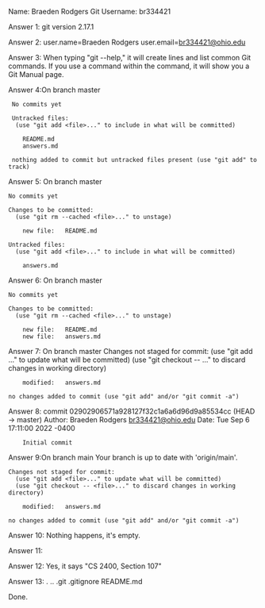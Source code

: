 Name: Braeden Rodgers
Git Username: br334421

Answer 1: git version 2.17.1

Answer 2: user.name=Braeden Rodgers
	  user.email=br334421@ohio.edu

Answer 3: When typing "git --help," it will create lines and list common Git commands. If you use 		  a command within the command, it will show you a Git Manual page.

Answer 4:On branch master

	 No commits yet

	 Untracked files:
 	  (use "git add <file>..." to include in what will be committed)

		README.md
		answers.md

	 nothing added to commit but untracked files present (use "git add" to track)

Answer 5: On branch master

	No commits yet

	Changes to be committed:
	  (use "git rm --cached <file>..." to unstage)

		new file:   README.md

	Untracked files:
	  (use "git add <file>..." to include in what will be committed)

		answers.md

Answer 6: On branch master

	No commits yet

	Changes to be committed:
	  (use "git rm --cached <file>..." to unstage)

		new file:   README.md
		new file:   answers.md

Answer 7: On branch master
	Changes not staged for commit:
	  (use "git add <file>..." to update what will be committed)
	  (use "git checkout -- <file>..." to discard changes in working directory)

		modified:   answers.md

	no changes added to commit (use "git add" and/or "git commit -a")

Answer 8: commit 02902906571a928127f32c1a6a6d96d9a85534cc (HEAD -> master)
	Author: Braeden Rodgers <br334421@ohio.edu>
	Date:   Tue Sep 6 17:11:00 2022 -0400

	    Initial commit

Answer 9:On branch main
	Your branch is up to date with 'origin/main'.

	Changes not staged for commit:
	  (use "git add <file>..." to update what will be committed)
	  (use "git checkout -- <file>..." to discard changes in working directory)

		modified:   answers.md

	no changes added to commit (use "git add" and/or "git commit -a")

Answer 10: Nothing happens, it's empty.

Answer 11:

Answer 12: Yes, it says "CS 2400, Section 107"

Answer 13: .  ..  .git  .gitignore  README.md

Done.







